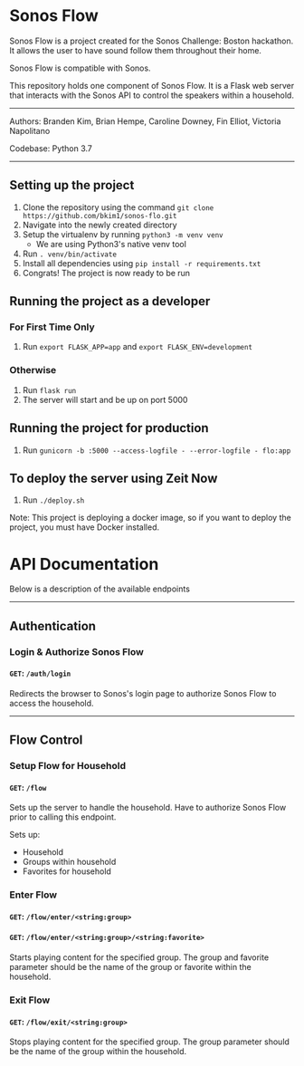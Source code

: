 # Sonos Flow

Sonos Flow is a project created for the Sonos Challenge: Boston hackathon. It allows the user to have sound follow them throughout their home.

Sonos Flow is compatible with Sonos.

This repository holds one component of Sonos Flow. It is a Flask web server that interacts with the Sonos API to control the speakers within a household.

---

Authors: Branden Kim, Brian Hempe, Caroline Downey, Fin Elliot, Victoria Napolitano

Codebase: Python 3.7

---


## Setting up the project

1. Clone the repository using the command `git clone https://github.com/bkim1/sonos-flo.git`
2. Navigate into the newly created directory
3. Setup the virtualenv by running `python3 -m venv venv`
    * We are using Python3's native venv tool
4. Run `. venv/bin/activate`
5. Install all dependencies using `pip install -r requirements.txt`
6. Congrats! The project is now ready to be run


## Running the project as a developer

### For First Time Only

1. Run `export FLASK_APP=app` and `export FLASK_ENV=development`

### Otherwise

1. Run `flask run`
2. The server will start and be up on port 5000


## Running the project for production
1. Run `gunicorn -b :5000 --access-logfile - --error-logfile - flo:app`

## To deploy the server using Zeit Now
1. Run `./deploy.sh`

Note: This project is deploying a docker image, so if you want to deploy the project, you must have Docker installed.


# API Documentation

Below is a description of the available endpoints

---

## **Authentication**

### **Login & Authorize Sonos Flow**
#### `GET`: `/auth/login`

Redirects the browser to Sonos's login page to authorize Sonos Flow to access the household. 

--- 

## **Flow Control**

### **Setup Flow for Household**
#### `GET`: `/flow`

Sets up the server to handle the household. Have to authorize Sonos Flow prior to calling this endpoint.

Sets up:
* Household
* Groups within household
* Favorites for household


### **Enter Flow**
#### `GET`: `/flow/enter/<string:group>`
#### `GET`: `/flow/enter/<string:group>/<string:favorite>`

Starts playing content for the specified group. The group and favorite parameter should be the name of the group or favorite within the household. 


### **Exit Flow**
#### `GET`: `/flow/exit/<string:group>`

Stops playing content for the specified group. The group parameter should be the name of the group within the household.